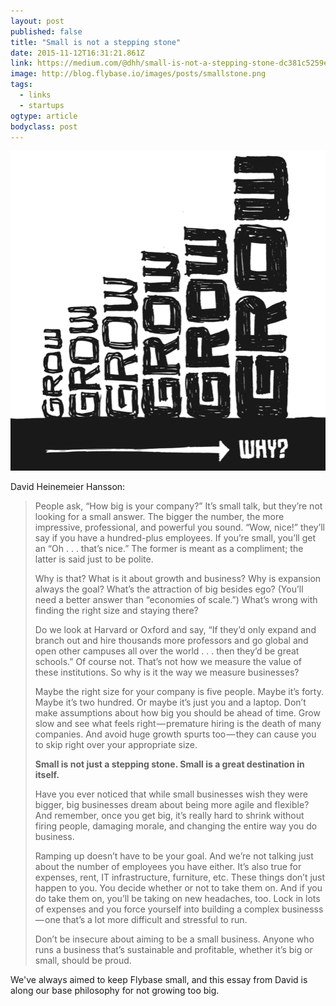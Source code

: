 ```yaml
---
layout: post 
published: false 
title: "Small is not a stepping stone" 
date: 2015-11-12T16:31:21.861Z 
link: https://medium.com/@dhh/small-is-not-a-stepping-stone-dc381c5259ed 
image: http://blog.flybase.io/images/posts/smallstone.png
tags:
  - links
  - startups
ogtype: article 
bodyclass: post 
---
```


<div class="box-wrap"><div class="box">
	<img src="/images/posts/smallstone.png" />
</div></div>

David Heinemeier Hansson:

> People ask, “How big is your company?” It’s small talk, but they’re not looking for a small answer. The bigger the number, the more impressive, professional, and powerful you sound. “Wow, nice!” they’ll say if you have a hundred-plus employees. If you’re small, you’ll get an “Oh . . . that’s nice.” The former is meant as a compliment; the latter is said just to be polite.
> 
> Why is that? What is it about growth and business? Why is expansion always the goal? What’s the attraction of big besides ego? (You’ll need a better answer than “economies of scale.”) What’s wrong with finding the right size and staying there?
> 
> Do we look at Harvard or Oxford and say, “If they’d only expand and branch out and hire thousands more professors and go global and open other campuses all over the world . . . then they’d be great schools.” Of course not. That’s not how we measure the value of these institutions. So why is it the way we measure businesses?
> 
> Maybe the right size for your company is five people. Maybe it’s forty. Maybe it’s two hundred. Or maybe it’s just you and a laptop. Don’t make assumptions about how big you should be ahead of time. Grow slow and see what feels right — premature hiring is the death of many companies. And avoid huge growth spurts too — they can cause you to skip right over your appropriate size.
> 
> **Small is not just a stepping stone. Small is a great destination in itself.**
> 
> Have you ever noticed that while small businesses wish they were bigger, big businesses dream about being more agile and flexible? And remember, once you get big, it’s really hard to shrink without firing people, damaging morale, and changing the entire way you do business.
> 
> Ramping up doesn’t have to be your goal. And we’re not talking just about the number of employees you have either. It’s also true for expenses, rent, IT infrastructure, furniture, etc. These things don’t just happen to you. You decide whether or not to take them on. And if you do take them on, you’ll be taking on new headaches, too. Lock in lots of expenses and you force yourself into building a complex businesss — one that’s a lot more difficult and stressful to run.
> 
> Don’t be insecure about aiming to be a small business. Anyone who runs a business that’s sustainable and profitable, whether it’s big or small, should be proud.

We've always aimed to keep Flybase small, and this essay from David is along our base philosophy for not growing too big.